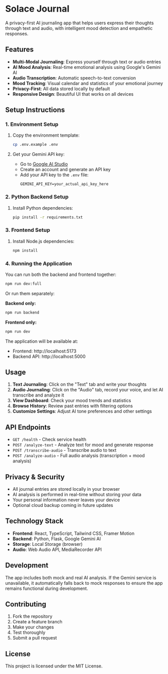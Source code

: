 # Solace Journal

A privacy-first AI journaling app that helps users express their thoughts through text and audio, with intelligent mood detection and empathetic responses.

## Features

- **Multi-Modal Journaling**: Express yourself through text or audio entries
- **AI Mood Analysis**: Real-time emotional analysis using Google's Gemini AI
- **Audio Transcription**: Automatic speech-to-text conversion
- **Mood Tracking**: Visual calendar and statistics of your emotional journey
- **Privacy-First**: All data stored locally by default
- **Responsive Design**: Beautiful UI that works on all devices

## Setup Instructions

### 1. Environment Setup

1. Copy the environment template:
   ```bash
   cp .env.example .env
   ```

2. Get your Gemini API key:
   - Go to [Google AI Studio](https://aistudio.google.com/)
   - Create an account and generate an API key
   - Add your API key to the `.env` file:
     ```
     GEMINI_API_KEY=your_actual_api_key_here
     ```

### 2. Python Backend Setup

1. Install Python dependencies:
   ```bash
   pip install -r requirements.txt
   ```

### 3. Frontend Setup

1. Install Node.js dependencies:
   ```bash
   npm install
   ```

### 4. Running the Application

You can run both the backend and frontend together:

```bash
npm run dev:full
```

Or run them separately:

**Backend only:**
```bash
npm run backend
```

**Frontend only:**
```bash
npm run dev
```

The application will be available at:
- Frontend: http://localhost:5173
- Backend API: http://localhost:5000

## Usage

1. **Text Journaling**: Click on the "Text" tab and write your thoughts
2. **Audio Journaling**: Click on the "Audio" tab, record your voice, and let AI transcribe and analyze it
3. **View Dashboard**: Check your mood trends and statistics
4. **Browse History**: Review past entries with filtering options
5. **Customize Settings**: Adjust AI tone preferences and other settings

## API Endpoints

- `GET /health` - Check service health
- `POST /analyze-text` - Analyze text for mood and generate response
- `POST /transcribe-audio` - Transcribe audio to text
- `POST /analyze-audio` - Full audio analysis (transcription + mood analysis)

## Privacy & Security

- All journal entries are stored locally in your browser
- AI analysis is performed in real-time without storing your data
- Your personal information never leaves your device
- Optional cloud backup coming in future updates

## Technology Stack

- **Frontend**: React, TypeScript, Tailwind CSS, Framer Motion
- **Backend**: Python, Flask, Google Gemini AI
- **Storage**: Local Storage (browser)
- **Audio**: Web Audio API, MediaRecorder API

## Development

The app includes both mock and real AI analysis. If the Gemini service is unavailable, it automatically falls back to mock responses to ensure the app remains functional during development.

## Contributing

1. Fork the repository
2. Create a feature branch
3. Make your changes
4. Test thoroughly
5. Submit a pull request

## License

This project is licensed under the MIT License.